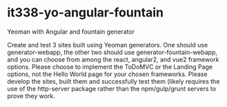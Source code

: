 # it338-yo-angular-fountain
Yeoman with Angular and fountain generator

 
Create and test 3 sites built using Yeoman generators. 
One should use generator-webapp, the other two should use generator-fountain-webapp, and you can choose from among the react, angular2, and vue2 framework options. 
Please choose to implement the ToDoMVC or the Landing Page options, not the Hello World page for your chosen frameworks. 
Please develop the sites, built them and successfully test them (likely requires the use of the http-server package rather than the npm/gulp/grunt servers to prove they work.
